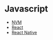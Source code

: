 # Javascript

* [NVM](langs/js/nvm)
* [React](langs/js/react)
* [React Native](langs/js/react-native)